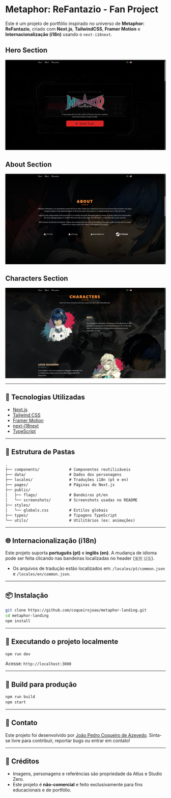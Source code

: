 # Metaphor: ReFantazio - Fan Project

Este é um projeto de portfólio inspirado no universo de **Metaphor: ReFantazio**, criado com **Next.js**, **TailwindCSS**, **Framer Motion** e **Internacionalização (i18n)** usando o `next-i18next`.

## Hero Section
![Hero Section](public/screenshots/hero.png)

## About Section
![About Section](public/screenshots/about.png)

## Characters Section
![Characters Section](public/screenshots/characters.png)

---

## 🚀 Tecnologias Utilizadas

- [Next.js](https://nextjs.org/)
- [Tailwind CSS](https://tailwindcss.com/)
- [Framer Motion](https://www.framer.com/motion/)
- [next-i18next](https://github.com/i18next/next-i18next)
- [TypeScript](https://www.typescriptlang.org/)

---

## 📁 Estrutura de Pastas

```
.
├── components/             # Componentes reutilizáveis
├── data/                   # Dados dos personagens
├── locales/                # Traduções i18n (pt e en)
├── pages/                  # Páginas do Next.js
├── public/
│   ├── flags/              # Bandeiras pt/en
│   └── screenshots/        # Screenshots usadas no README
├── styles/
│   └── globals.css         # Estilos globais
├── types/                  # Tipagens TypeScript
└── utils/                  # Utilitários (ex: animações)
```

---

## 🌐 Internacionalização (i18n)

Este projeto suporta **português (pt)** e **inglês (en)**. A mudança de idioma pode ser feita clicando nas bandeiras localizadas no header (🇧🇷 🇺🇸).

- Os arquivos de tradução estão localizados em: `/locales/pt/common.json` e `/locales/en/common.json`.

---

## 📦 Instalação

```bash
git clone https://github.com/coqueirojoao/metaphor-landing.git
cd metaphor-landing
npm install
```

---

## 🧪 Executando o projeto localmente

```bash
npm run dev
```

Acesse: `http://localhost:3000`

---

## 🧳 Build para produção

```bash
npm run build
npm start
```

---

## 🤝 Contato

Este projeto foi desenvolvido por [João Pedro Coqueiro de Azevedo](https://www.linkedin.com/in/coqueirojoao/). Sinta-se livre para contribuir, reportar bugs ou entrar em contato!

---

## 🧾 Créditos

- Imagens, personagens e referências são propriedade da Atlus e Studio Zero.
- Este projeto é **não-comercial** e feito exclusivamente para fins educacionais e de portfólio.
